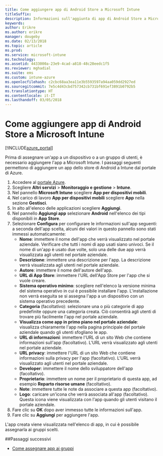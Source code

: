 ```yaml
---
title: Come aggiungere app di Android Store a Microsoft Intune
titleSuffix: 
description: Informazioni sull'aggiunta di app di Android Store a Microsoft Intune.
keywords: 
author: Erikre
ms.author: erikre
manager: dougeby
ms.date: 02/13/2018
ms.topic: article
ms.prod: 
ms.service: microsoft-intune
ms.technology: 
ms.assetid: 4433000a-23e9-4cad-a818-48c28eedc1f5
ms.reviewer: mghadial
ms.suite: ems
ms.custom: intune-azure
ms.openlocfilehash: c2cbc68aa3ea11e3b5593597a94aa059dd2927ed
ms.sourcegitcommit: 7e5c4d43cbd757342cb731bf691ef3891b0792b5
ms.translationtype: HT
ms.contentlocale: it-IT
ms.lasthandoff: 03/05/2018
---
```

# <a name="how-to-add-android-store-apps-to-microsoft-intune"></a>Come aggiungere app di Android Store a Microsoft Intune

[!INCLUDE[azure_portal](./includes/azure_portal.md)]

Prima di assegnare un'app a un dispositivo o a un gruppo di utenti, è necessario aggiungere l'app a Microsoft Intune. I passaggi seguenti permettono di aggiungere un app dello store di Android a Intune dal portale di Azure.

1. Accedere al [portale Azure](https://portal.azure.com).
2. Scegliere **Altri servizi** > **Monitoraggio e gestione** > **Intune**.
3. Nel pannello **Microsoft Intune** scegliere **App per dispositivi mobili**.
4. Nel carico di lavoro **App per dispositivi mobili** scegliere **App** nella sezione **Gestisci**.
5. In alto all'elenco delle applicazioni scegliere **Aggiungi**.
6. Nel pannello **Aggiungi app** selezionare **Android** nell'elenco dei tipi disponibili in **App Store**.
7. Selezionare **Configura** per configurare le informazioni sull'app seguenti: a seconda dell'app scelta, alcuni dei valori in questo pannello sono stati immessi automaticamente:
    - **Nome**: immettere il nome dell'app che verrà visualizzato nel portale aziendale. Verificare che tutti i nomi di app usati siano univoci. Se il nome di un'app è usato due volte, solo una delle due app verrà visualizzata agli utenti nel portale aziendale.
    - **Descrizione**: immettere una descrizione per l'app. La descrizione verrà visualizzata agli utenti nel portale aziendale.
    - **Autore**: immettere il nome dell'autore dell'app.
    - **URL di App Store**: immettere l'URL dell'App Store per l'app che si vuole creare.
    - **Sistema operativo minimo**: scegliere nell'elenco la versione minima del sistema operativo in cui è possibile installare l'app. L'installazione non verrà eseguita se si assegna l'app a un dispositivo con un sistema operativo precedente.
    - **Categoria** (facoltativo): selezionare una o più categorie di app predefinite oppure una categoria creata. Ciò consentirà agli utenti di trovare più facilmente l'app nel portale aziendale.
    - **Visualizza come app in primo piano nel portale aziendale**: visualizza chiaramente l'app nella pagina principale del portale aziendale quando gli utenti sfogliano le app.
    - **URL di informazioni**: immettere l'URL di un sito Web che contiene informazioni sull'app (facoltativo). L'URL verrà visualizzato agli utenti nel portale aziendale.
    - **URL privacy**: immettere l'URL di un sito Web che contiene informazioni sulla privacy per l'app (facoltativo). L'URL verrà visualizzato agli utenti nel portale aziendale.
    - **Developer**: immettere il nome dello sviluppatore dell'app (facoltativo).
    - **Proprietario**: immettere un nome per il proprietario di questa app, ad esempio **Reparto risorse umane** (facoltativo).
    - **Note**: immettere tutte le note da associare a questa app (facoltativo).
    - **Logo**: caricare un'icona che verrà associata all'app (facoltativo). Questa icona viene visualizzata con l'app quando gli utenti visitano il portale aziendale.
8. Fare clic su **OK** dopo aver immesso tutte le informazioni sull'app.
9. Fare clic su **Aggiungi** per aggiungere l'app.

L'app creata viene visualizzata nell'elenco di app, in cui è possibile assegnarla ai gruppi scelti. 

##<a name="next-steps"></a>Passaggi successivi

- [Come assegnare app ai gruppi](apps-deploy.md)